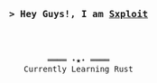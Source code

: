<h3 align="center">
        <samp>&gt; Hey Guys!, I am
                <b><a target="_blank" href="https://tryhackme.com/p/sxploit">Sxploit</a></b>
        </samp>
</h3>
<br>
</details>
<br>

<samp>
    <p align="center">
        ════ ⋆★⋆ ════
        <br>
        Currently Learning Rust
    </p>
</samp>
